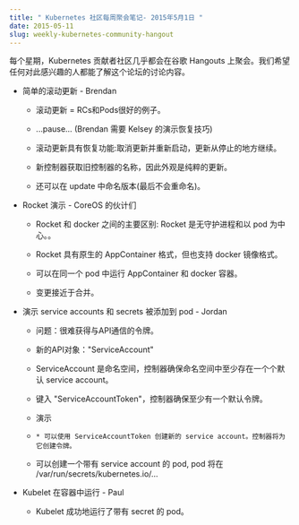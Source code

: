 ```yaml
---
title: " Kubernetes 社区每周聚会笔记- 2015年5月1日 "
date: 2015-05-11
slug: weekly-kubernetes-community-hangout
---
```


每个星期，Kubernetes 贡献者社区几乎都会在谷歌 Hangouts 上聚会。我们希望任何对此感兴趣的人都能了解这个论坛的讨论内容。


* 简单的滚动更新 - Brendan

    * 滚动更新 = RCs和Pods很好的例子。

    * ...pause… (Brendan 需要 Kelsey 的演示恢复技巧)

    * 滚动更新具有恢复功能:取消更新并重新启动，更新从停止的地方继续。

    * 新控制器获取旧控制器的名称，因此外观是纯粹的更新。

    * 还可以在 update 中命名版本(最后不会重命名)。


* Rocket 演示 - CoreOS 的伙计们

    * Rocket 和 docker 之间的主要区别: Rocket 是无守护进程和以 pod 为中心。。

    * Rocket 具有原生的 AppContainer 格式，但也支持 docker 镜像格式。

    * 可以在同一个 pod 中运行 AppContainer 和 docker 容器。

    * 变更接近于合并。


* 演示 service accounts 和 secrets 被添加到 pod - Jordan

    * 问题：很难获得与API通信的令牌。

    * 新的API对象："ServiceAccount"

    * ServiceAccount 是命名空间，控制器确保命名空间中至少存在一个个默认 service account。

    * 键入 "ServiceAccountToken"，控制器确保至少有一个默认令牌。

    * 演示

    *     * 可以使用 ServiceAccountToken 创建新的 service account。控制器将为它创建令牌。

    * 可以创建一个带有 service account 的 pod, pod 将在 /var/run/secrets/kubernetes.io/…


* Kubelet 在容器中运行 - Paul

    * Kubelet 成功地运行了带有 secret 的 pod。

